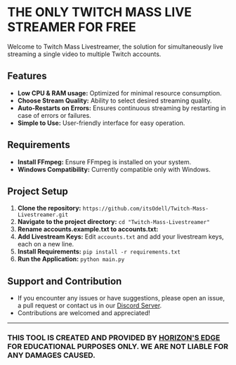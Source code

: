 # THE ONLY TWITCH MASS LIVE STREAMER FOR FREE

Welcome to Twitch Mass Livestreamer, the solution for simultaneously live streaming a single video to multiple Twitch accounts.

## Features
- **Low CPU & RAM usage:** Optimized for minimal resource consumption.
- **Choose Stream Quality:** Ability to select desired streaming quality.
- **Auto-Restarts on Errors:** Ensures continuous streaming by restarting in case of errors or failures.
- **Simple to Use:** User-friendly interface for easy operation.

## Requirements
- **Install FFmpeg:** Ensure FFmpeg is installed on your system.
- **Windows Compatibility:** Currently compatible only with Windows.

## Project Setup
1. **Clone the repository:** `https://github.com/itsOdell/Twitch-Mass-Livestreamer.git`
2. **Navigate to the project directory:** `cd "Twitch-Mass-Livestreamer"`
3. **Rename accounts.example.txt to accounts.txt:** 
4. **Add Livestream Keys:** Edit `accounts.txt` and add your livestream keys, each on a new line.
5. **Install Requirements:** `pip install -r requirements.txt`
6. **Run the Application:** `python main.py`

## Support and Contribution
- If you encounter any issues or have suggestions, please open an issue, a pull request or contact us in our [Discord Server](https://discord.gg/phunZWN4tT).
- Contributions are welcomed and appreciated!

---

### THIS TOOL IS CREATED AND PROVIDED BY [HORIZON'S EDGE](https://discord.gg/phunZWN4tT) FOR EDUCATIONAL PURPOSES ONLY. WE ARE NOT LIABLE FOR ANY DAMAGES CAUSED.
